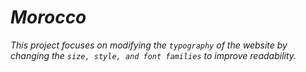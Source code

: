 # *Morocco*

*This project focuses on modifying the `typography` of the website by changing the `size, style, and font families` to improve readability.*

